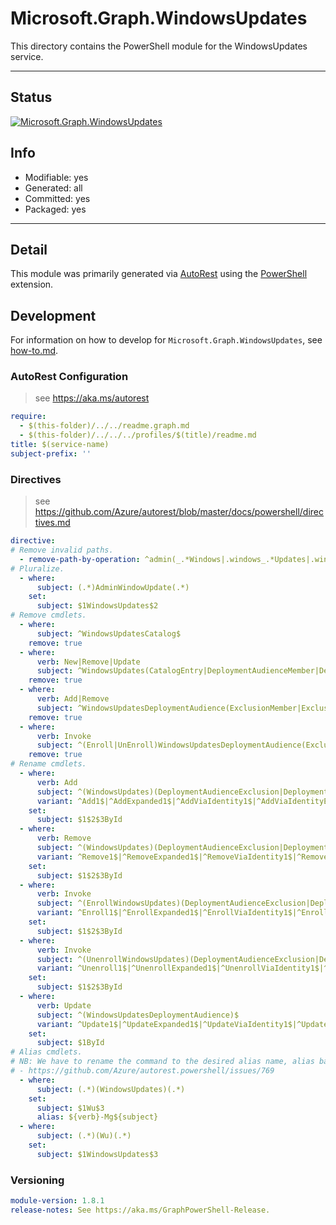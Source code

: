 <!-- region Generated -->
# Microsoft.Graph.WindowsUpdates
This directory contains the PowerShell module for the WindowsUpdates service.

---
## Status
[![Microsoft.Graph.WindowsUpdates](https://img.shields.io/powershellgallery/v/Microsoft.Graph.WindowsUpdates.svg?style=flat-square&label=Microsoft.Graph.WindowsUpdates "Microsoft.Graph.WindowsUpdates")](https://www.powershellgallery.com/packages/Microsoft.Graph.WindowsUpdates/)

## Info
- Modifiable: yes
- Generated: all
- Committed: yes
- Packaged: yes

---
## Detail
This module was primarily generated via [AutoRest](https://github.com/Azure/autorest) using the [PowerShell](https://github.com/Azure/autorest.powershell) extension.

## Development
For information on how to develop for `Microsoft.Graph.WindowsUpdates`, see [how-to.md](how-to.md).
<!-- endregion -->

### AutoRest Configuration

> see https://aka.ms/autorest

``` yaml
require:
  - $(this-folder)/../../readme.graph.md
  - $(this-folder)/../../../profiles/$(title)/readme.md
title: $(service-name)
subject-prefix: ''
```

### Directives

> see https://github.com/Azure/autorest/blob/master/docs/powershell/directives.md

``` yaml
directive:
# Remove invalid paths.
  - remove-path-by-operation: ^admin(_.*Windows|.windows_.*Updates|.windows.updates.deployments_.*Audience)$|admin.serviceAnnouncement.*
# Pluralize.
  - where:
      subject: (.*)AdminWindowUpdate(.*)
    set:
      subject: $1WindowsUpdates$2
# Remove cmdlets.
  - where:
      subject: ^WindowsUpdatesCatalog$
    remove: true
  - where:
      verb: New|Remove|Update
      subject: ^WindowsUpdates(CatalogEntry|DeploymentAudienceMember|DeploymentAudienceExclusion)$
    remove: true
  - where:
      verb: Add|Remove
      subject: ^WindowsUpdatesDeploymentAudience(ExclusionMember|ExclusionMemberById)$
    remove: true
  - where:
      verb: Invoke
      subject: ^(Enroll|UnEnroll)WindowsUpdatesDeploymentAudience(ExclusionAsset|ExclusionAssetById|MemberAsset|MemberAssetById)$
    remove: true
# Rename cmdlets.
  - where:
      verb: Add
      subject: ^(WindowsUpdates)(DeploymentAudienceExclusion|DeploymentAudience|UpdatableAsset)(Member)$
      variant: ^Add1$|^AddExpanded1$|^AddViaIdentity1$|^AddViaIdentityExpanded1$
    set:
      subject: $1$2$3ById
  - where:
      verb: Remove
      subject: ^(WindowsUpdates)(DeploymentAudienceExclusion|DeploymentAudience|UpdatableAsset)(Member)$
      variant: ^Remove1$|^RemoveExpanded1$|^RemoveViaIdentity1$|^RemoveViaIdentityExpanded1$
    set:
      subject: $1$2$3ById
  - where:
      verb: Invoke
      subject: ^(EnrollWindowsUpdates)(DeploymentAudienceExclusion|DeploymentAudienceMember|Updatable)(Asset)$
      variant: ^Enroll1$|^EnrollExpanded1$|^EnrollViaIdentity1$|^EnrollViaIdentityExpanded1$
    set:
      subject: $1$2$3ById
  - where:
      verb: Invoke
      subject: ^(UnenrollWindowsUpdates)(DeploymentAudienceExclusion|DeploymentAudienceMember|Updatable)(Asset)$
      variant: ^Unenroll1$|^UnenrollExpanded1$|^UnenrollViaIdentity1$|^UnenrollViaIdentityExpanded1$
    set:
      subject: $1$2$3ById
  - where:
      verb: Update
      subject: ^(WindowsUpdatesDeploymentAudience)$
      variant: ^Update1$|^UpdateExpanded1$|^UpdateViaIdentity1$|^UpdateViaIdentityExpanded1$
    set:
      subject: $1ById
# Alias cmdlets.
# NB: We have to rename the command to the desired alias name, alias based on the rename, then undo the rename due to:
# - https://github.com/Azure/autorest.powershell/issues/769
  - where:
      subject: (.*)(WindowsUpdates)(.*)
    set:
      subject: $1Wu$3
      alias: ${verb}-Mg${subject}
  - where:
      subject: (.*)(Wu)(.*)
    set:
      subject: $1WindowsUpdates$3
```
### Versioning

``` yaml
module-version: 1.8.1
release-notes: See https://aka.ms/GraphPowerShell-Release.
```
